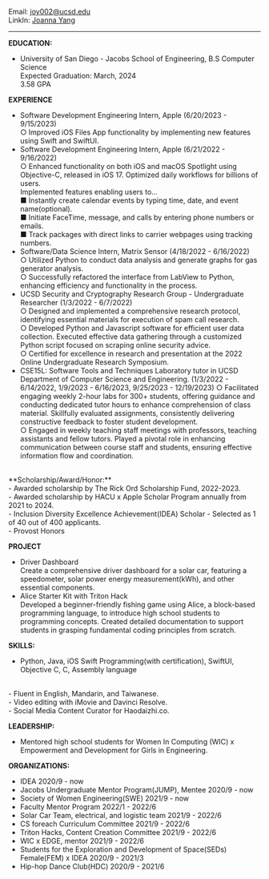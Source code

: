 Email: joy002@ucsd.edu<br>
LinkIn: [Joanna Yang](https://www.linkedin.com/in/joanna-yang-84374117b/)<br>

--- 
**EDUCATION:**
- University of San Diego - Jacobs School of Engineering, B.S Computer Science<br>
  Expected Graduation: March, 2024<br>
  3.58 GPA<br>

**EXPERIENCE**
- Software Development Engineering Intern, Apple                                (6/20/2023 - 9/15/2023)<br>
   ○ Improved iOS Files App functionality by implementing new features using Swift and SwiftUI.<br>
- Software Development Engineering Intern, Apple                                (6/21/2022 - 9/16/2022)<br>
   ○ Enhanced functionality on both iOS and macOS Spotlight using Objective-C, released in iOS 17. Optimized daily workflows for billions of users.<br>
Implemented features enabling users to...<br>
      ■ Instantly create calendar events by typing time, date, and event name(optional).<br>
      ■ Initiate FaceTime, message, and calls by entering phone numbers or emails.<br>
      ■ Track packages with direct links to carrier webpages using tracking numbers.<br>
- Software/Data Science Intern, Matrix Sensor                                   (4/18/2022 - 6/16/2022)<br>
   ○ Utilized Python to conduct data analysis and generate graphs for gas generator analysis.<br>
   ○ Successfully refactored the interface from LabView to Python, enhancing efficiency and functionality in the
process.<br>
- UCSD Security and Cryptography Research Group - Undergraduate Researcher      (1/3/2022 - 6/7/2022)<br>
   ○ Designed and implemented a comprehensive research protocol, identifying essential materials for execution of spam call research.<br>
   ○ Developed Python and Javascript software for efficient user data collection. Executed effective data gathering through a customized Python script focused on scraping online security advice.<br>
   ○ Certified for excellence in research and presentation at the 2022 Online Undergraduate Research Symposium.<br>
- CSE15L: Software Tools and Techniques Laboratory tutor in UCSD Department of Computer Science and Engineering.
                                            (1/3/2022 - 6/14/2022, 1/9/2023 - 6/16/2023, 9/25/2023 - 12/19/2023)
   ○ Facilitated engaging weekly 2-hour labs for 300+ students, offering guidance and conducting dedicated tutor hours to enhance comprehension of class material. Skillfully evaluated assignments, consistently delivering constructive feedback to foster student development.<br>
   ○ Engaged in weekly teaching staff meetings with professors, teaching assistants and fellow tutors. Played a pivotal role in enhancing communication between course staff and students, ensuring effective information flow and coordination.<br>
<br>
**Scholarship/Award/Honor:**<br>
- Awarded scholarship by The Rick Ord Scholarship Fund, 2022-2023.<br>
- Awarded scholarship by HACU x Apple Scholar Program annually from 2021 to 2024.<br>
- Inclusion Diversity Excellence Achievement(IDEA) Scholar - Selected as 1 of 40 out of 400 applicants.<br>
- Provost Honors<br>

**PROJECT**<br>
- Driver Dashboard<br>
Create a comprehensive driver dashboard for a solar car, featuring a speedometer, solar power energy
measurement(kWh), and other essential components.<br>
- Alice Starter Kit with Triton Hack<br>
Developed a beginner-friendly fishing game using Alice, a block-based programming language, to introduce high school students to programming concepts. Created detailed documentation to support students in grasping fundamental coding principles from scratch.<br>

**SKILLS:**<br>
- Python, Java, iOS Swift Programming(with certification), SwiftUI, Objective C, C, Assembly language<br>
<br>
- Fluent in English, Mandarin, and Taiwanese.<br>
- Video editing with iMovie and Davinci Resolve.<br>
- Social Media Content Curator for Haodaizhi.co.<br>

**LEADERSHIP:**<br>
- Mentored high school students for Women In Computing (WIC) x Empowerment and Development for Girls in Engineering.<br>

**ORGANIZATIONS:**<br>
- IDEA						 			                                                              2020/9 - now<br>
- Jacobs Undergraduate Mentor Program(JUMP), Mentee		                                2020/9 - now<br>
- Society of Women Engineering(SWE)				                                            2021/9 - now<br>
- Faculty Mentor Program						                                                  2022/1 - 2022/6<br>
- Solar Car Team, electrical, and logistic team			                                  2021/9 - 2022/6<br>
- CS foreach Curriculum Committee					                                            2021/9 - 2022/6<br>
- Triton Hacks, Content Creation Committee				                                    2021/9 - 2022/6<br>
- WIC x EDGE, mentor							                                                    2021/9 - 2022/6<br>
- Students for the Exploration and Development of Space(SEDs) Female(FEM) x IDEA      2020/9 - 2021/3<br>
- Hip-hop Dance Club(HDC)						                                                  2020/9 - 2021/6
